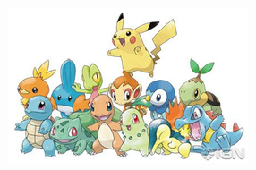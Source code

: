 <p align="center">
  <img src="https://github.com/AeKana/Portfolio/blob/master/Pokemon-Dataset/pokemon-starters.jpg"/>
</p>

